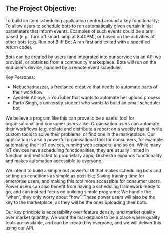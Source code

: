 ## The Project Objective:
To build an item scheduling application centred around a key functionality; To allow users to schedule bots to run automatically given certain initial parameters that inform events. Examples of such events could be alarm based (e.g. Turn off smart lamp at 8:40PM), or based on the activities of other bots (e.g. Run bot B iff Bot A ran first and exited with a specified return code). 

Bots can be created by users (and integrated into our service via an API we provide), or obtained from a community marketplace. Bots will run on the end user’s device, handled by a remote event scheduler. 
  
Key Personas:
-   Nebuchadnezzar, a freelance creative that needs to automate parts of their workflow.  
-   Ayodele Abioye, a YouTuber that wants to automate her upload process
-   Parth Singh, a university student who wants to build an email scheduler bot

We believe a program like this can prove to be a useful tool for organisational and consumer users alike. Organisation users can automate their workflows (e.g. collate and distribute a report on a weekly basis), write custom tools to solve their problems, or find one in the marketplace. Our application is also a powerful organisational tool for consumers, for example automating their IoT devices, running web scrapers, and so on. While many IoT devices have scheduling functionalities, they are usually limited in function and restricted to proprietary apps; Orchestra expands functionality and makes automation accessible to everyone.

We intend to build a simple but powerful UI that makes scheduling bots and setting up conditions as simple as possible; Saving training time for enterprise users, and making this tool more accessible for consumer users. Power users can also benefit from having a scheduling framework ready to go, and can instead focus on building simple programs; We handle the “when”, they only worry about “how”. These power users will also be the key to the marketplace, as they will be the ones uploading their bots.   

Our key principle is accessibility over feature density, and market quality over market quantity. We want the marketplace to be a place where quality tools are available, and can be created by everyone, and we will deliver this using our API.
